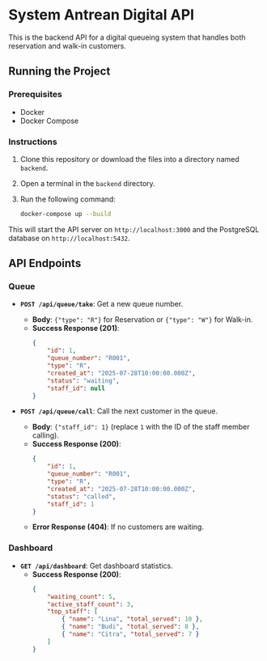 # System Antrean Digital API

This is the backend API for a digital queueing system that handles both reservation and walk-in customers.

## Running the Project

### Prerequisites

- Docker
- Docker Compose

### Instructions

1.  Clone this repository or download the files into a directory named `backend`.
2.  Open a terminal in the `backend` directory.
3.  Run the following command:

    ```bash
    docker-compose up --build
    ```

This will start the API server on `http://localhost:3000` and the PostgreSQL database on `http://localhost:5432`.

## API Endpoints

### Queue

- **`POST /api/queue/take`**: Get a new queue number.
  - **Body**: `{"type": "R"}` for Reservation or `{"type": "W"}` for Walk-in.
  - **Success Response (201)**:
    ```json
    {
        "id": 1,
        "queue_number": "R001",
        "type": "R",
        "created_at": "2025-07-28T10:00:00.000Z",
        "status": "waiting",
        "staff_id": null
    }
    ```

- **`POST /api/queue/call`**: Call the next customer in the queue.
  - **Body**: `{"staff_id": 1}` (replace `1` with the ID of the staff member calling).
  - **Success Response (200)**:
    ```json
    {
        "id": 1,
        "queue_number": "R001",
        "type": "R",
        "created_at": "2025-07-28T10:00:00.000Z",
        "status": "called",
        "staff_id": 1
    }
    ```
  - **Error Response (404)**: If no customers are waiting.

### Dashboard

- **`GET /api/dashboard`**: Get dashboard statistics.
  - **Success Response (200)**:
    ```json
    {
        "waiting_count": 5,
        "active_staff_count": 3,
        "top_staff": [
            { "name": "Lina", "total_served": 10 },
            { "name": "Budi", "total_served": 8 },
            { "name": "Citra", "total_served": 7 }
        ]
    }
    ```
